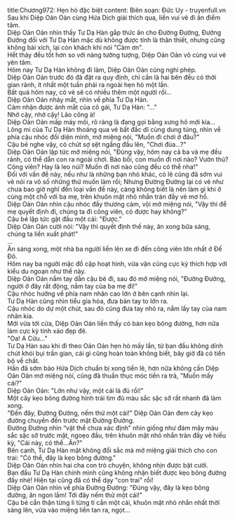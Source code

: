 title:Chương972: Hẹn hò đặc biệt
content:
Biên soạn: Đức Uy - truyenfull.vn<br>Sau khi Diệp Oản Oản cùng Hứa Dịch giải thích qua, liền vui vẻ đi ăn điểm tâm.<br>Diệp Oản Oản nhìn thấy Tư Dạ Hàn gắp thức ăn cho Đường Đường, Đường Đường đối với Tư Dạ Hàn mặc dù không được tính là thân thiết, nhưng cũng không bài xích, lại còn khách khí nói "Cảm ơn".<br>Hết thảy đều tốt hơn so với nàng tưởng tượng, Diệp Oản Oản vô cùng vui vẻ yên tâm.<br>Hôm nay Tư Dạ Hàn không đi làm, Diệp Oản Oản cũng nghỉ phép.<br>Diệp Oản Oản trước đó đã đặt ra quy định, chỉ cần là hai bên đều có thời gian rảnh, ít nhất một tuần phải ra ngoài hẹn hò một lần.<br>Bất quá hôm nay, có vẻ sẽ có nhiều thêm một người rồi...<br>Diệp Oản Oản nháy mắt, nhìn về phía Tư Dạ Hàn.<br>Cảm nhận được ánh mắt của cô gái, Tư Dạ Hàn: "..."<br>Nhờ cậy, nhờ cậy! Lão công à!<br>Diệp Oản Oản mấp máy môi, rõ ràng là đang gọi bằng xưng hô mới kia…<br>Lông mi của Tư Dạ Hàn thoáng qua vẻ bất đắc dĩ cùng dung túng, nhìn về phía cậu nhóc đối diện mình, mở miệng nói, "Muốn đi chơi ở đâu?"<br>Cậu bé nghe vậy, có chút sợ sệt ngẩng đầu lên, "Chơi đùa...?"<br>Diệp Oản Oản lập tức mở miệng nói, "Đúng vậy, hôm nay cả ba và mẹ đều rảnh, có thể dẫn con ra ngoài chơi. Bảo bối, con muốn đi nơi nào? Vườn thú? Công viên? Hay là leo núi? Muốn đi nơi nào cũng đều có thể nha!"<br>Đối với vấn đề này, nếu như là những bạn nhỏ khác, có lẽ cũng đã sớm vui vẻ nói ra vô số những thứ muốn làm rồi; Nhưng Đường Đường lại có vẻ như chưa bao giờ nghĩ đến loại vấn đề này, càng không biết là nên làm gì khi ở cùng một chỗ với ba mẹ, trên khuôn mặt nhỏ nhắn tràn đầy vẻ mơ hồ.<br>Diệp Oản Oản nhìn cậu nhóc đầy thương cảm, vội mở miệng nói, "Vậy thì để mẹ quyết định đi, chúng ta đi công viên, có được hay không?"<br>Cậu bé lập tức gật đầu một cái: "Được."<br>Diệp Oản Oản cười nói: "Vậy thì quyết định thế này, ăn xong bữa sáng, chúng ta liền xuất phát!"<br>...<br>Ăn sáng xong, một nhà ba người liền lên xe đi đến công viên lớn nhất ở Đế Đô.<br>Hôm nay ba người mặc đồ cặp hoạt hình, vừa vặn cũng cực kỳ thích hợp với kiểu du ngoạn như thế này.<br>Diệp Oản Oản nắm tay dẫn cậu bé đi, sau đó mở miệng nói, "Đường Đường, người ở đây rất động, nắm tay của ba mẹ đi!"<br>Cậu nhóc hướng về phía nam nhân cao lớn ở bên cạnh nhìn lại.<br>Tư Dạ Hàn cũng nhìn tiểu gia hỏa, đưa bàn tay to lớn ra.<br>Cậu nhóc do dự một chút, sau đó cũng đưa tay nhỏ ra, nắm lấy tay của nam nhân kia.<br>Mới vừa tới cửa, Diệp Oản Oản liền thấy có bán kẹo bông đường, hơn nữa làm cực kỳ tinh xảo đẹp đẽ.<br>"Oa! A Cửu..."<br>Tư Dạ Hàn sau khi đi theo Oản Oản hẹn hò mấy lần, từ ban đầu không dính chút khói bụi trần gian, cái gì cũng hoàn toàn không biết, bây giờ đã có tiến bộ về chất.<br>Hắn đã sớm bảo Hứa Dịch chuẩn bị xong tiền lẻ, hơn nữa không cần Diệp Oản Oản mở miệng nói, cũng đã thuần thục móc tiền ra trả, "Muốn mấy cái?"<br>Diệp Oản Oản: "Lớn như vậy, một cái là đủ rồi!"<br>Một cây kẹo bông đường hình trái tim đủ màu sắc sặc sỡ rất nhanh đã làm xong.<br>"Đến đây, Đường Đường, nếm thử một cái!" Diệp Oản Oản đem cây kẹo đường chuyển đến trước mặt Đường Đường.<br>Đường Đường nhìn “vật thể chưa xác định” nhìn giống như đám mây màu sắc sặc sỡ trước mặt, ngoẹo đầu, trên khuôn mặt nhỏ nhắn tràn đầy vẻ hiếu kỳ, "Cái này, có thể...Ăn?"<br>Bên cạnh, Tư Dạ Hàn mặt không đổi sắc mà mở miệng giải thích cho con trai: "Có thể, đây là kẹo bông đường."<br>Diệp Oản Oản nhìn hai cha con trò chuyện, không nhịn được bật cười.<br>Ban đầu Tư Dạ Hàn chính mình cũng không nhận biết được kẹo bông đường đấy nhé! Hiện tại cũng đã có thể dạy "con trai" rồi!<br>Diệp Oản Oản nhìn về phía Đường Đường: "Đúng vậy, đây là kẹo bông đường, ăn ngon lắm! Tới đây nếm thử một cái!"<br>Cậu bé cẩn thận từng li từng tí cắn một cái, khuôn mặt nhỏ nhắn nhất thời sáng lên, vừa vào miệng liền tan ra, ngọt...
